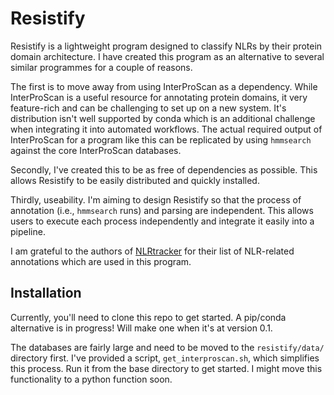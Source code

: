 # Resistify

Resistify is a lightweight program designed to classify NLRs by their protein domain architecture.
I have created this program as an alternative to several similar programmes for a couple of reasons.
 
The first is to move away from using InterProScan as a dependency.
While InterProScan is a useful resource for annotating protein domains, it very feature-rich and can be challenging to set up on a new system.
It's distribution isn't well supported by conda which is an additional challenge when integrating it into automated workflows.
The actual required output of InterProScan for a program like this can be replicated by using `hmmsearch` against the core InterProScan databases.

Secondly, I've created this to be as free of dependencies as possible.
This allows Resistify to be easily distributed and quickly installed.

Thirdly, useability.
I'm aiming to design Resistify so that the process of annotation (i.e., `hmmsearch` runs) and parsing are independent.
This allows users to execute each process independently and integrate it easily into a pipeline.

I am grateful to the authors of [NLRtracker](https://github.com/slt666666/NLRtracker) for their list of NLR-related annotations which are used in this program.

## Installation

Currently, you'll need to clone this repo to get started.
A pip/conda alternative is in progress!
Will make one when it's at version 0.1.

The databases are fairly large and need to be moved to the `resistify/data/` directory first.
I've provided a script, `get_interproscan.sh`, which simplifies this process.
Run it from the base directory to get started.
I might move this functionality to a python function soon.

